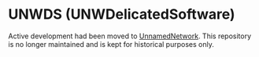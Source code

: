 # UNWDS (UNWDelicatedSoftware)	

Active development had been moved to [UnnamedNetwork](https://github.com/UnnamedNetwork/UNWDS). This repository is no longer maintained and is kept for historical purposes only.
